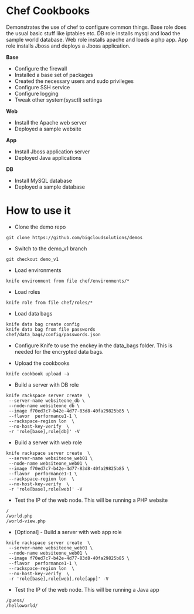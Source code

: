 
Chef Cookbooks
=====

Demonstrates the use of chef to configure common things.   Base role does the usual basic stuff like iptables etc. DB role installs mysql and load the sample world database. Web role installs apache and loads a php app. App role installs Jboss and deploys a Jboss application.

**Base**
  * Configure the firewall
  * Installed a base set of packages
  * Created the necessary users and sudo privileges
  * Configure  SSH service
  * Configure logging
  * Tweak other system(sysctl) settings

**Web**
  * Install the Apache web server
  * Deployed a sample website

**App**
  * Install Jboss application server
  * Deployed Java applications


**DB**
  * Install MySQL database
  * Deployed a sample database


How to use it
=====

 * Clone the demo repo
```
git clone https://github.com/bigcloudsolutions/demos
```

 
 * Switch to the demo_v1 branch
```
git checkout demo_v1
```

 * Load environments
```
knife environment from file chef/environments/*
```

 * Load roles
```
knife role from file chef/roles/*
```

* Load data bags
```
knife data bag create config
knife data bag from file passwords chef/data_bags/config/passwords.json
```

 * Configure Knife to use the enckey in the data_bags folder. This is needed for the encrypted data bags.

 * Upload the cookbooks
```
knife cookbook upload -a
```

 * Build a server with DB role
```
knife rackspace server create  \
 --server-name websiteone_db \
 --node-name websiteone_db \
 --image f70ed7c7-b42e-4d77-83d8-40fa29825b85 \
 --flavor  performance1-1 \
 --rackspace-region lon  \
 --no-host-key-verify  \
 -r 'role[base],role[db]' -V
```

 * Build a server with web role
```
knife rackspace server create  \
 --server-name websiteone_web01 \
 --node-name websiteone_web01 \
 --image f70ed7c7-b42e-4d77-83d8-40fa29825b85 \
 --flavor  performance1-1 \
 --rackspace-region lon  \
 --no-host-key-verify  \
 -r 'role[base],role[web]' -V
```

 * Test the IP of the web node. This will be running a PHP website
```
/
/world.php
/world-view.php
```

 * [Optional] - Build a server with web app role
```
knife rackspace server create  \
 --server-name websiteone_web01 \
 --node-name websiteone_web01 \
 --image f70ed7c7-b42e-4d77-83d8-40fa29825b85 \
 --flavor  performance1-1 \
 --rackspace-region lon  \
 --no-host-key-verify  \
 -r 'role[base],role[web],role[app]' -V
```

 * Test the IP of the web node. This will be running a Java app
```
/guess/
/helloworld/
```
 